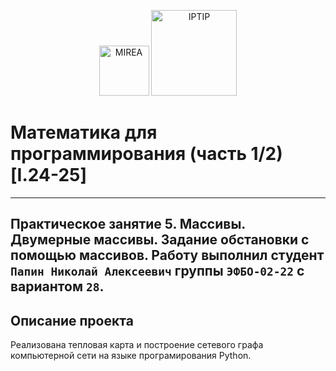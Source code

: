 <p align="center">
  <img src="https://www.mirea.ru/upload/medialibrary/c1a/MIREA_Gerb_Colour.jpg" alt="MIREA" width="80"/>
  <img src="https://www.mirea.ru/upload/medialibrary/26c/FTI_colour.jpg" alt="IPTIP" width="137"/> 
</p>

# Математика для программирования (часть 1/2) [I.24-25]
---
Практическое занятие 5. Массивы. Двумерные массивы. Задание обстановки с помощью массивов.
Работу выполнил студент `Папин Николай Алексеевич` группы `ЭФБО-02-22` с вариантом `28`.
---

## Описание проекта

Реализована тепловая карта и построение сетевого графа компьютерной сети на языке програмирования Python.  
